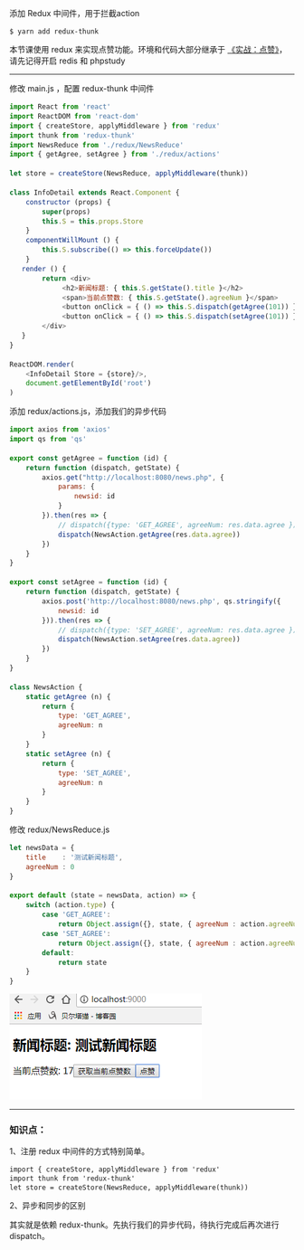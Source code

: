 添加 Redux 中间件，用于拦截action

```
$ yarn add redux-thunk
```

本节课使用 redux 来实现点赞功能。环境和代码大部分继承于 [《实战：点赞》](https://dragon8github.gitbooks.io/react/content/di-yi-zhang-ff1a-kai-shi/shi-zhan-ff1a-dian-zan.html)，请先记得开启 redis 和 phpstudy

---

修改 main.js ，配置 redux-thunk 中间件

```js
import React from 'react'
import ReactDOM from 'react-dom'
import { createStore, applyMiddleware } from 'redux'
import thunk from 'redux-thunk'
import NewsReduce from './redux/NewsReduce'
import { getAgree, setAgree } from './redux/actions'

let store = createStore(NewsReduce, applyMiddleware(thunk))

class InfoDetail extends React.Component {
    constructor (props) {
        super(props)
        this.S = this.props.Store
    }
    componentWillMount () {
        this.S.subscribe(() => this.forceUpdate())
    }
   render () {
        return <div>
             <h2>新闻标题: { this.S.getState().title }</h2>
             <span>当前点赞数: { this.S.getState().agreeNum }</span>
             <button onClick = { () => this.S.dispatch(getAgree(101)) }> 获取当前点赞数 </button>
             <button onClick = { () => this.S.dispatch(setAgree(101)) }> 点赞 </button>
        </div>
   }
}

ReactDOM.render(
    <InfoDetail Store = {store}/>, 
    document.getElementById('root')
)
```

添加 redux/actions.js，添加我们的异步代码

```js
import axios from 'axios'
import qs from 'qs'

export const getAgree = function (id) {
    return function (dispatch, getState) {
        axios.get("http://localhost:8080/news.php", {
            params: {
                newsid: id
            }
        }).then(res => {
            // dispatch({type: 'GET_AGREE', agreeNum: res.data.agree })
            dispatch(NewsAction.getAgree(res.data.agree))
        })
    }
}

export const setAgree = function (id) {
    return function (dispatch, getState) {
        axios.post('http://localhost:8080/news.php', qs.stringify({
            newsid: id
        })).then(res => {
            // dispatch({type: 'SET_AGREE', agreeNum: res.data.agree })
            dispatch(NewsAction.setAgree(res.data.agree))
        })
    }
}

class NewsAction {
    static getAgree (n) {
        return {
            type: 'GET_AGREE',
            agreeNum: n
        }
    }
    static setAgree (n) {
        return {
            type: 'SET_AGREE',
            agreeNum: n
        }
    }
}
```

修改 redux/NewsReduce.js

```js
let newsData = {
    title    : '测试新闻标题',
    agreeNum : 0
}

export default (state = newsData, action) => {
    switch (action.type) {
        case 'GET_AGREE':
            return Object.assign({}, state, { agreeNum : action.agreeNum })
        case 'SET_AGREE':
            return Object.assign({}, state, { agreeNum : action.agreeNum })
        default:
            return state
    }
}
```

![](/assets/51125312124838321823.png)

---

### 知识点：

1、注册 redux 中间件的方式特别简单。

```
import { createStore, applyMiddleware } from 'redux'
import thunk from 'redux-thunk'
let store = createStore(NewsReduce, applyMiddleware(thunk))
```

2、异步和同步的区别

其实就是依赖 redux-thunk。先执行我们的异步代码，待执行完成后再次进行dispatch。





